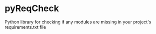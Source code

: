 # pyReqCheck
Python library for checking if any modules are missing in your project's requirements.txt file
